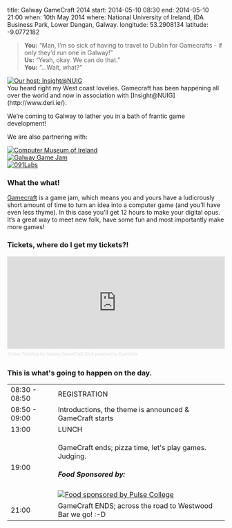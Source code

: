 title: Galway GameCraft 2014
start: 2014-05-10 08:30
end: 2014-05-10 21:00
when: 10th May 2014 
where: National University of Ireland, IDA Business Park, Lower Dangan, Galway.
longitude: 53.2908134
latitude: -9.0772182

<blockquote>
    <strong>You:</strong> “Man, I’m so sick of having to travel to Dublin for Gamecrafts - if only they’d run one in Galway!”<br/>
    <strong>Us:</strong> “Yeah, okay. We can do that.”<br/>
    <strong>You:</strong> ”...Wait, what?”
</blockquote>

<div class="row">
    <div class="col-sm-6 col-md-2">
        <a class="thumbnail" href="http://www.deri.ie/"><img src="http://i.imgur.com/ztsfGct.jpg" title="Our host: Insight@NUIG"/></a> 
    </div>
</div>
You heard right my West coast lovelies. Gamecraft has been happening all over the world and now in association with [Insight@NUIG](http://www.deri.ie/).<br/>

We’re coming to Galway to lather you in a bath of frantic game development!

We are also partnering with:</br>
<div class="row">
    <div class="col-sm-6 col-md-3">
        <a class="thumbnail" href="http://computermuseumireland.com/"><img src="http://i.imgur.com/RYGVDHB.jpg?1" title="Computer Museum of Ireland"></a>
    </div>
    <div class="col-sm-6 col-md-2">
        <a class="thumbnail" href="http://www.galwaygamejam.com/"><img src="http://i.imgur.com/3cIXoD6.png?2" title="Galway Game Jam"/></a>
    </div>
    <div class="col-sm-6 col-md-2">
        <a class="thumbnail" href="http://091labs.com/"><img src="http://i.imgur.com/E5OqMVI.png?2" title="091Labs"/></a>
    </div>
</div>

### What the what!

[Gamecraft](http://globalgamecraft.com) is a game jam, which means you and yours have a ludicrously short amount of time to turn an idea into a computer game (and you’ll have even less thyme). In this case you’ll get 12 hours to make your digital opus. It’s a great way to meet new folk, have some fun and most importantly make more games!

### Tickets, where do I get my tickets?!

<div style="width:100%; text-align:left;" class="ticket"><iframe  src="https://www.eventbrite.ie/tickets-external?eid=11259027053&ref=etckt" frameborder="0" height="214" width="100%" vspace="0" hspace="0" marginheight="5" marginwidth="5" scrolling="auto" allowtransparency="true"></iframe><div style="font-family:Helvetica, Arial; font-size:10px; padding:5px 0 5px; margin:2px; width:100%; text-align:left;" ><a style="color:#ddd; text-decoration:none;" target="_blank" href="http://www.eventbrite.ie/r/etckt">Online Ticketing</a><span style="color:#ddd;"> for </span><a style="color:#ddd; text-decoration:none;" target="_blank" href="https://www.eventbrite.ie/e/galway-gamecraft-2014-tickets-11259027053?ref=etckt">Galway GameCraft 2014</a> <span style="color:#ddd;">powered by</span> <a style="color:#ddd; text-decoration:none;" target="_blank" href="http://www.eventbrite.ie?ref=etckt">Eventbrite</a></div></div>

### This is what's going to happen on the day.

<div class="table-responsive">
    <table class="table table-hover">
        <tbody>
            <tr>
                <td>08:30 - 08:50</td>
                <td>REGISTRATION</td>
            </tr>
            <tr>
                <td>08:50 - 09:00</td>
                <td>Introductions, the theme is announced  &amp; GameCraft starts</td>
            </tr>
            <tr>
                <td>13:00</td>
                <td>LUNCH</td>
            </tr>
            <tr>
                <td>19:00</td>
                <td>
                    <p>GameCraft ends; pizza time, let's play games. Judging.</p>
                    <div class="row">
                        <div class="col-sm-6 col-md-2">
                            <h5>Food Sponsored by:</h5>
                            <a class="thumbnail" href="http://www.pulsecollege.eu/pulse-college-galway/#sthash.pOrXxeW1.dpuf"><img src="http://i.imgur.com/emxevPK.png?1" title="Food sponsored by Pulse College"></a>
                        </div>
                    </div>
                </td>
            </tr>
            <tr>
                <td>21:00</td>
                <td>GameCraft ENDS; across the road to Westwood Bar we go! :-D</td>
            </tr>
        </tbody>
    </table>
</div>
